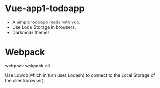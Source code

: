 # Vue-app1-todoapp
* A simple todoapp made with vue.
* Use Local Storage in browsers.
* Darkmode theme!

# Webpack
webpack webpack-cli

Use Lowdb(which in turn uses Lodash) to connect to the Local Storage of the client(browser).
